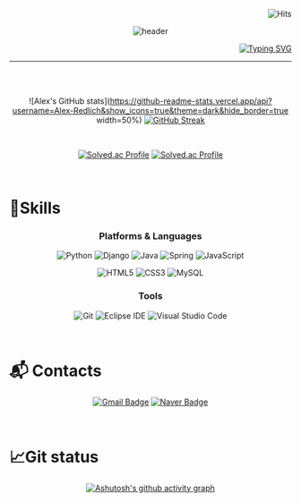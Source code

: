 <div align="center">

<div align='right'>

![Hits](https://hits.seeyoufarm.com/api/count/incr/badge.svg?url=https%3A%2F%2Fgithub.com%2FAlex-Redlich&count_bg=%23535353&title_bg=%23DC9F00&icon=&icon_color=%23E7E7E7&title=hits&edge_flat=false&)

</div>

![header](https://capsule-render.vercel.app/api?type=waving&color=timeauto&height=200&section=header&text=YoungMin%20Kim&fontColor=fcba03&fontSize=90&fontAlign=62&fontAlignY=32&desc=Alex_Redlich😎&descSize=25&descAlign=85&descAlignY=60&animation=twinkling)

<div align='right'>

[![Typing SVG](https://readme-typing-svg.demolab.com?font=Fira+Code&weight=500&size=25&pause=1000&color=F7F7F7&width=435&lines=Honesty+is+the+best+policy%F0%9F%98%80)](https://git.io/typing-svg)

</div>
<hr>
<br>
<br>

![Alex's GitHub stats](https://github-readme-stats.vercel.app/api?username=Alex-Redlich&show_icons=true&theme=dark&hide_border=true width=50%)
[![GitHub Streak](https://streak-stats.demolab.com?user=ALex-Redlich&theme=dark&hide_border=truewidth=50%)](https://git.io/streak-stats)

<br>

[![Solved.ac Profile](http://mazassumnida.wtf/api/v2/generate_badge?boj=ghg303)](https://solved.ac/ghg303/)
[![Solved.ac Profile](http://mazassumnida.wtf/api/v2/generate_badge?boj=v3030v)](https://solved.ac/v3030v/)

<br>
<div align='left'>

# 💪Skills

</div>

### Platforms & Languages
![Python](https://img.shields.io/badge/Python-3776AB.svg?&style=for-the-badge&logo=Python&logoColor=white)
![Django](https://img.shields.io/badge/Django-092E20.svg?&style=for-the-badge&logo=Android&logoColor=white)
![Java](https://img.shields.io/badge/Java-007396.svg?&style=for-the-badge&logo=Java&logoColor=white)
![Spring](https://img.shields.io/badge/Spring-6DB33F.svg?&style=for-the-badge&logo=Spring&logoColor=white)
![JavaScript](https://img.shields.io/badge/JavaScript-F7DF1E.svg?&style=for-the-badge&logo=JavaScript&logoColor=white)


![HTML5](https://img.shields.io/badge/HTML5-E34F26.svg?&style=for-the-badge&logo=HTML5&logoColor=white)
![CSS3](https://img.shields.io/badge/CSS3-1572B6.svg?&style=for-the-badge&logo=CSS3&logoColor=white)
![MySQL](https://img.shields.io/badge/MySQL-4479A1.svg?&style=for-the-badge&logo=MySQL&logoColor=white)


### Tools
![Git](https://img.shields.io/badge/Git-F05032.svg?&style=for-the-badge&logo=Git&logoColor=white)
![Eclipse IDE](https://img.shields.io/badge/Eclipse%20IDE-2C2255.svg?&style=for-the-badge&logo=Eclipse%20IDE&logoColor=white)
![Visual Studio Code](https://img.shields.io/badge/Visual%20Studio%20Code-007ACC.svg?&style=for-the-badge&logo=Visual%20Studio%20Code&logoColor=white)

<br>

<div align='left'>

# :mailbox_with_mail: Contacts
</div>

[![Gmail Badge](https://img.shields.io/badge/Gmail-d14836?style=flat-square&logo=Gmail&logoColor=white&link=mailto:kimsh1691@gmail.com)](mailto:jjiming94@gmail.com)
[![Naver Badge](https://img.shields.io/badge/Naver-03C75A?style=flat-square&logo=Naver&logoColor=white&link=mailto:rlatngus1691@naver.com)](mailto:ghg303@naver.com)

<br>

<div align='left'>

# 📈Git status

</div>

[![Ashutosh's github activity graph](https://github-readme-activity-graph.cyclic.app/graph?username=Alex-Redlich&theme=merko)](https://github.com/ashutosh00710/github-readme-activity-graph)